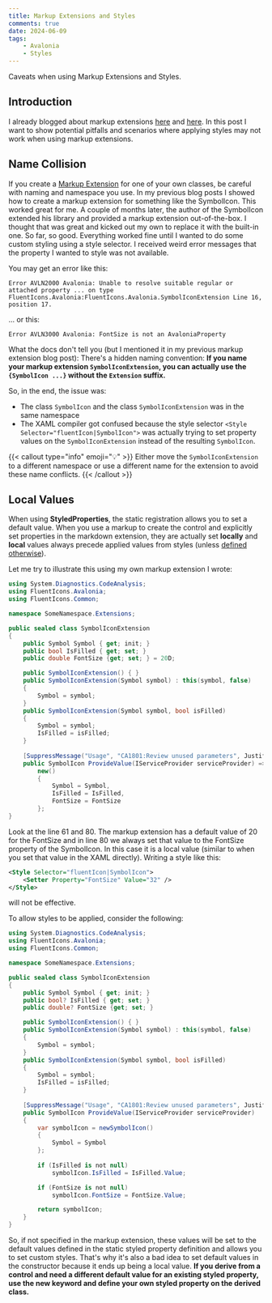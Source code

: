```yaml
---
title: Markup Extensions and Styles
comments: true
date: 2024-06-09
tags: 
    - Avalonia
    - Styles
---
```


Caveats when using Markup Extensions and Styles.


<!--more-->

## Introduction

I already blogged about markup extensions [here](/blog/2024/03/10/markup-extensions/) and [here](/blog/2024/05/01/lifecycle/). In this post I want to show potential pitfalls and scenarios where applying styles may not work when using markup extensions.

## Name Collision

If you create a [Markup Extension](https://docs.avaloniaui.net/docs/concepts/markupextensions#creating-markupextensions) for one of your own classes, be careful with naming and namespace you use. In my previous blog posts I showed how to create a markup extension for something like the SymbolIcon. This worked great for me. A couple of months later, the author of the SymbolIcon extended his library and provided a markup extension out-of-the-box. I thought that was great and kicked out my own to replace it with the built-in one. So far, so good. Everything worked fine until I wanted to do some custom styling using a style selector. I received weird error messages that the property I wanted to style was not available.

You may get an error like this:
```
Error AVLN2000 Avalonia: Unable to resolve suitable regular or attached property ... on type FluentIcons.Avalonia:FluentIcons.Avalonia.SymbolIconExtension Line 16, position 17.
```

... or this:
```
Error AVLN3000 Avalonia: FontSize is not an AvaloniaProperty
```

What the docs don't tell you (but I mentioned it in my previous markup extension blog post):
There's a hidden naming convention: **If you name your markup extension `SymbolIconExtension`, you can actually use the `{SymbolIcon ...}` without the `Extension` suffix.**

So, in the end, the issue was:
- The class `SymbolIcon` and the class `SymbolIconExtension` was in the same namespace
- The XAML compiler got confused because the style selector `<Style Selector="fluentIcon|SymbolIcon">` was actually trying to set property values on the `SymbolIconExtension` instead of the resulting `SymbolIcon`.

{{< callout type="info" emoji="💡" >}}
Either move the `SymbolIconExtension` to a different namespace or use a different name for the extension to avoid these name conflicts.
{{< /callout >}}



## Local Values

When using **StyledProperties**, the static registration allows you to set a default value. When you use a markup to create the control and explicitly set properties in the markdown extension, they are actually set **locally** and **local** values always precede applied values from styles (unless [defined otherwise](https://docs.avaloniaui.net/docs/guides/styles-and-resources/setter-precedence)).

Let me try to illustrate this using my own markup extension I wrote:

```csharp {linenos=table}
using System.Diagnostics.CodeAnalysis;
using FluentIcons.Avalonia;
using FluentIcons.Common;

namespace SomeNamespace.Extensions;

public sealed class SymbolIconExtension
{
    public Symbol Symbol { get; init; }
    public bool IsFilled { get; set; }
    public double FontSize {get; set; } = 20D;

    public SymbolIconExtension() { }
    public SymbolIconExtension(Symbol symbol) : this(symbol, false)
    {
        Symbol = symbol;
    }
    public SymbolIconExtension(Symbol symbol, bool isFilled)
    {
        Symbol = symbol;
        IsFilled = isFilled;
    }
    
    [SuppressMessage("Usage", "CA1801:Review unused parameters", Justification = "Markup extension contract")]
    public SymbolIcon ProvideValue(IServiceProvider serviceProvider) =>
        new()
        {
            Symbol = Symbol,
            IsFilled = IsFilled,
            FontSize = FontSize
        };
}
```

Look at the line 61 and 80. The markup extension has a default value of 20 for the FontSize and in line 80 we always set that value to the FontSize property of the SymbolIcon. In this case it is a local value (similar to when you set that value in the XAML directly). Writing a style like this:

```xml
<Style Selector="fluentIcon|SymbolIcon">
    <Setter Property="FontSize" Value="32" />
</Style>
```

will not be effective.

To allow styles to be applied, consider the following:

```csharp {linenos=table}
using System.Diagnostics.CodeAnalysis;
using FluentIcons.Avalonia;
using FluentIcons.Common;

namespace SomeNamespace.Extensions;

public sealed class SymbolIconExtension
{
    public Symbol Symbol { get; init; }
    public bool? IsFilled { get; set; }
    public double? FontSize {get; set; }

    public SymbolIconExtension() { }
    public SymbolIconExtension(Symbol symbol) : this(symbol, false)
    {
        Symbol = symbol;
    }
    public SymbolIconExtension(Symbol symbol, bool isFilled)
    {
        Symbol = symbol;
        IsFilled = isFilled;
    }
    
    [SuppressMessage("Usage", "CA1801:Review unused parameters", Justification = "Markup extension contract")]
    public SymbolIcon ProvideValue(IServiceProvider serviceProvider)
    {
        var symbolIcon = newSymbolIcon()
        {
            Symbol = Symbol
        };
        
        if (IsFilled is not null)
            symbolIcon.IsFilled = IsFilled.Value;

        if (FontSize is not null)
            symbolIcon.FontSize = FontSize.Value;

        return symbolIcon;
    }
}
```

So, if not specified in the markup extension, these values will be set to the default values defined in the static styled property definition and allows you to set custom styles. That's why it's also a bad idea to set default values in the constructor because it ends up being a local value. **If you derive from a control and need a different default value for an existing styled property, use the new keyword and define your own styled property on the derived class.**